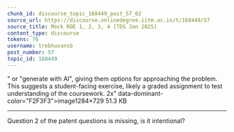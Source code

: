```yaml
---
chunk_id: discourse_topic_168449_post_57_02
source_url: https://discourse.onlinedegree.iitm.ac.in/t/168449/57
source_title: Mock ROE 1, 2, 3, 4 [TDS Jan 2025]
content_type: discourse
tokens: 76
username: trebhuvansb
post_number: 57
topic_id: 168449
---
```


" or "generate with AI", giving them options for approaching the problem. This suggests a student-facing exercise, likely a graded assignment to test understanding of the coursework. 2x" data-dominant-color="F2F3F3">image1284×729 51.3 KB

---

Question 2 of the patent questions is missing, is it intentional?
